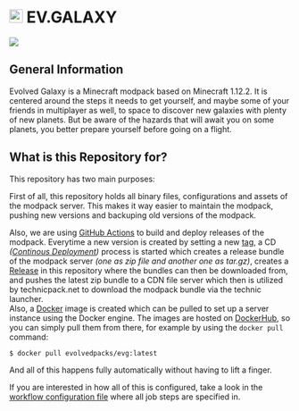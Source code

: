 <h1><img height="24" src="https://cdn.technicpack.net/platform2/pack-icons/1799882.png"/> EV.GALAXY</h1>

[![](https://img.shields.io/badge/ON-TECHNICPACK.NET-cyan?style=for-the-badge)](https://www.technicpack.net/modpack/evgalaxy)

## General Information

Evolved Galaxy is a Minecraft modpack based on Minecraft 1.12.2. It is centered around the steps it needs to get yourself, and maybe some of your friends in multiplayer as well, to space to discover new galaxies with plenty of new planets. But be aware of the hazards that will await you on some planets, you better prepare yourself before going on a flight.

## What is this Repository for?

This repository has two main purposes:

First of all, this repository holds all binary files, configurations and assets of the modpack server. This makes it way easier to maintain the modpack, pushing new versions and backuping old versions of the modpack.

Also, we are using [GitHub Actions](https://github.com/evolvedpacks/pack-client-evolved-galaxy/actions) to build and deploy releases of the modpack. Everytime a new version is created by setting a new [tag](https://github.com/evolvedpacks/pack-client-evolved-galaxy/tags), a CD *([Continous Deployment](https://en.wikipedia.org/wiki/Continuous_deployment))* process is started which creates a release bundle of the modpack server *(one as zip file and another one as tar.gz)*, creates a [Release](https://github.com/evolvedpacks/pack-client-evolved-galaxy/releases) in this repository where the bundles can then be downloaded from, and pushes the latest zip bundle to a CDN file server which then is utilized by technicpack.net to download the modpack bundle via the technic launcher.  
Also, a [Docker](https://docs.microsoft.com/en-us/dotnet/architecture/microservices/container-docker-introduction/docker-defined) image is created which can be pulled to set up a server instance using the Docker engine. The images are hosted on [DockerHub](https://hub.docker.com/r/evolvedpacks/evg/tags?page=1&ordering=last_updated), so you can simply pull them from there, for example by using the `docker pull` command:
```
$ docker pull evolvedpacks/evg:latest
```

And all of this happens fully automatically without having to lift a finger.

If you are interested in how all of this is configured, take a look in the [workflow configuration file](https://github.com/evolvedpacks/pack-server-evolved-galaxy/blob/master/.github/workflows/tags-cd.yml) where all job steps are specified in.

